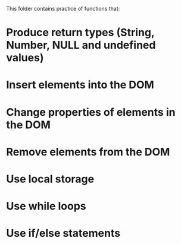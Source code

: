 This folder contains practice of functions that:
# Produce return types (String, Number, NULL and undefined values)
# Insert elements into the DOM
# Change properties of elements in the DOM
# Remove elements from the DOM
# Use local storage
# Use while loops
# Use if/else statements 
